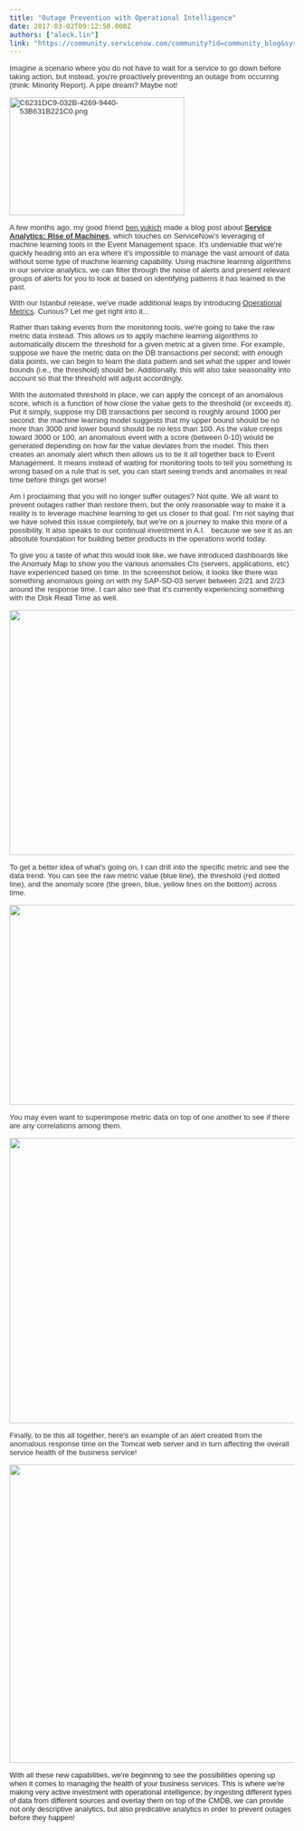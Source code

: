 ```yaml
---
title: "Outage Prevention with Operational Intelligence"
date: 2017-03-02T09:12:50.000Z
authors: ["aleck.lin"]
link: "https://community.servicenow.com/community?id=community_blog&sys_id=085ee6addbd0dbc01dcaf3231f961970"
---
```

<p><span style="font-family: arial, helvetica, sans-serif; font-size: 10pt; color: #303030;">Imagine a scenario where you do not have to wait for a service to go down before taking action, but instead<span style="background-color: rgba(255, 255, 255, 0);">, you're proactively preventing an outage from occurring (</span>think: Minority Report). A pipe dream? Maybe not! </span></p><p><span style="font-family: arial, helvetica, sans-serif; font-size: 10pt; color: #303030;"><img   alt="C6231DC9-032B-4269-9440-53B631B221C0.png" class="image-5 jive-image" height="208" src="68cdc10edb14d344e9737a9e0f961955.iix" style="height: 208px; width: 309.306px;" width="309"/><br/></span></p><p></p><p dir="ltr" style="color: #222222; font-family: arial, sans-serif; font-size: 12.8px;"><span style="font-family: arial, helvetica, sans-serif; font-size: 10pt; color: #303030;">A few months ago, my good friend <a __default_attr="3380" __jive_macro_name="user" class="jive_macro jive_macro_user" data-orig-content="&lt;span style=&quot;color: #303030;&quot; data-mce-style=&quot;color: #303030;&quot;&gt;ben.yukich&lt;/span&gt;" data-renderedposition="301_213.96875_83_15" href="/community?id=community_user_profile&user=67f2d6e1db1c1fc09c9ffb651f9619c3" modifiedtitle="true" title="&lt;span style=&quot;color: #303030;&quot;&gt;ben.yukich&lt;/span&gt;"><span style="color: #303030;" data-mce-style="color: #303030;">ben.yukich</span></a> made a blog post about <strong><a _jive_internal="true" href="/community?id=community_blog&sys_id=1c5de229dbd0dbc01dcaf3231f9619df"><span style="color: #303030;">Service Analytics: Rise of Machines</span></a></strong>, which touches on ServiceNow's leveraging of machine learning tools in the Event Management space. It's undeniable that we're quickly heading into an era where it's impossible to manage the vast amount of data without some type of machine learning capability. Using machine learning algorithms in our service analytics, we can filter through the noise of alerts and present relevant groups of alerts for you to look at based on identifying patterns it has learned in the past.   </span></p><p dir="ltr" style="color: #222222; font-family: arial, sans-serif; font-size: 12.8px;"></p><p dir="ltr" style="color: #222222; font-family: arial, sans-serif; font-size: 12.8px;"><span style="color: #303030; font-family: arial, helvetica, sans-serif; font-size: 10pt;">With our Istanbul release, we've made additional leaps by introducing <a href="https://docs.servicenow.com/bundle/istanbul-it-operations-management/page/product/event-management/concept/operational-metrics.html"><span style="color: #303030;">Operational Metrics</span></a>. Curious? Let me get right into it...</span></p><p dir="ltr" style="color: #222222; font-family: arial, sans-serif; font-size: 12.8px;"></p><p dir="ltr" style="color: #222222; font-family: arial, sans-serif; font-size: 12.8px;"><span style="font-family: arial, helvetica, sans-serif; font-size: 10pt; color: #303030;">Rather than taking events from the monitoring tools, we're going to take the raw metric data instead. This allows us to apply machine learning algorithms to automatically discern the threshold for a given metric at a given time. For example, suppose we have the metric data on the DB transactions per second; with enough data points, we can begin to learn the data pattern and set what the upper and lower bounds (i.e., the threshold) should be. Additionally, this will also take seasonality into account so that the threshold will adjust accordingly.</span></p><p dir="ltr" style="color: #222222; font-family: arial, sans-serif; font-size: 12.8px;"></p><p><span style="font-family: arial, helvetica, sans-serif; font-size: 10pt; color: #303030;">With the automated threshold in place, we can apply the concept of an anomalous score, which is a function of how close the value gets to the threshold (or exceeds it). Put it simply, suppose my DB transactions per second is roughly around 1000 per second: the machine learning model suggests that my upper bound should be no more than 3000 and lower bound should be no less than 100. As the value creeps toward 3000 or 100, an anomalous event with a score (between 0-10) would be generated depending on how far the value deviates from the model. This then creates an anomaly alert which then allows us to tie it all together back to Event Management. It means instead of waiting for monitoring tools to tell you something is wrong based on a rule that is set, you can start seeing trends and anomalies in real time before things get worse!   </span></p><p></p><p><span style="font-family: arial, helvetica, sans-serif; font-size: 10pt; color: #303030;">Am I proclaiming that you will no longer suffer outages? Not quite. We all want to prevent outages rather than restore them, but the only reasonable way to make it a reality is to leverage machine learning to get us closer to that goal. I'm not saying that we have solved this issue completely, but we're on a journey to make this more of a possibility. It also speaks to our continual investment in A.I.   because we see it as an absolute foundation for building better products in the operations world today.   </span></p><p></p><p><span style="font-family: arial, helvetica, sans-serif; font-size: 10pt; color: #303030;">To give you a taste of what this would look like, we have introduced dashboards like the Anomaly Map to show you the various anomalies CIs (servers, applications, etc) have experienced based on time. In the screenshot below, it looks like there was something anomalous going on with my SAP-SD-03 server between 2/21 and 2/23 around the response time. I can also see that it's currently experiencing something with the Disk Read Time as well.   </span></p><p><span style="font-family: arial, helvetica, sans-serif; font-size: 10pt; color: #303030;"><img   class="image-1 jive-image" height="432" name="en-media:image/png:9f86f5a2b19d149121f05c63e82abe4b:none:none" src="28bcec4adb1c57041dcaf3231f9619c7.iix" style="height: 432px; width: 839.624px;" width="840"/></span></p><p><span style="font-family: arial, helvetica, sans-serif; font-size: 10pt; color: #303030;">To get a better idea of what's going on, I can drill into the specific metric and see the data trend. You can see the raw metric value (blue line), the threshold (red dotted line), and the anomaly score (the green, blue, yellow lines on the bottom) across time.   </span></p><p><span style="font-family: arial, helvetica, sans-serif; font-size: 10pt; color: #303030;"><img   class="image-2 jive-image" height="353" name="en-media:image/png:7ff37f5db7d0d4fd7ef207fa95a6d45f:none:none" src="15a8410edb1413043eb27a9e0f9619b3.iix" style="height: 353px; width: 841.769px;" width="842"/></span></p><p><span style="font-family: arial, helvetica, sans-serif; font-size: 10pt; color: #303030;">You may even want to superimpose metric data on top of one another to see if there are any correlations among them. </span></p><p><span style="font-family: arial, helvetica, sans-serif; font-size: 10pt; color: #303030;"><img   class="image-3 jive-image" height="503" name="en-media:image/png:0e6331f10a46339662bf3600a3a6b6e4:none:none" src="f779efb1db981704ed6af3231f96193d.iix" style="height: 503px; width: 836.086px;" width="836"/></span></p><p><span style="font-family: arial, helvetica, sans-serif; font-size: 10pt; color: #303030;">Finally, to tie this all together, here's an example of an alert created from the anomalous response time on the Tomcat web server and in turn affecting the overall service health of the business service!   </span></p><p><span style="font-family: arial, helvetica, sans-serif; font-size: 10pt; color: #303030;"><img   class="jive-image image-4" height="527" name="en-media:image/png:6206a839b17e991f1cfdea404888a756:none:none" src="a93c008adb9017041dcaf3231f9619d7.iix" style="width: 833px; height: 526.575px;" width="833"/></span></p><p></p><p><span style="color: #222222; font-size: 13px; font-family: arial, helvetica, sans-serif;">With all these new capabilities, we're beginning to see the possibilities opening up when it comes to managing the health of your business services. This is where we're making very active investment with operational intelligence; by ingesting different types of data from different sources and overlay them on top of the CMDB, we can provide not only descriptive analytics, but also predicative analytics in order to prevent outages before they happen! </span></p>